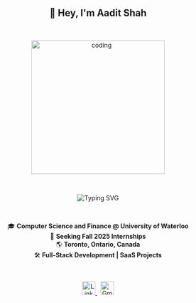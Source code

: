 <h2 align="center">👋 Hey, I'm Aadit Shah</h2>

<br/>

<p align="center">
  <img src="https://raw.githubusercontent.com/abhisheknaiidu/abhisheknaiidu/master/code.gif" alt="coding" width="300"/>
</p>

<br/>

<p align="center">
  <img src="https://readme-typing-svg.demolab.com?font=Fira+Code&weight=600&size=22&pause=1000&repeat=true&center=true&vCenter=true&width=400&lines=Software+Developer;Aspiring+Entrepreneur" alt="Typing SVG" />
</p>

<br/>

<p align="center">
🎓 <b>Computer Science and Finance @ University of Waterloo</b> <br/>
🚀 <b>Seeking Fall 2025 Internships</b> <br/>
🌎 <b>Toronto, Ontario, Canada</b> <br/>
🛠️ <b>Full-Stack Development | SaaS Projects</b>
</p>

<br/>

<p align="center">
  <a href="https://www.linkedin.com/in/aaditshahh/">
    <img src="https://img.shields.io/badge/-LinkedIn-0A66C2?style=flat&logo=linkedin&logoColor=white" height="30px" alt="LinkedIn" />
  </a>
  &nbsp;
  <a href="mailto:aadit12590@gmail.com">
    <img src="https://img.shields.io/badge/-Gmail-D14836?style=flat&logo=gmail&logoColor=white" height="30px" alt="Gmail" />
  </a>
</p>
